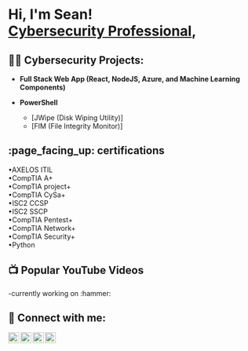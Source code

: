 <h1>Hi, I'm Sean! <br/><a href="https://github.com/seannology"></a> <a href="https://www.linkedin.com/in/sean-bankole/">Cybersecurity Professional</a>, </h1>

<h2>👨‍💻 Cybersecurity Projects:</h2>


- <b>Full Stack Web App (React, NodeJS, Azure, and Machine Learning Components)</b>

- <b>PowerShell</b>
  - [JWipe (Disk Wiping Utility)]
  - [FIM (File Integrity Monitor)]
  
<h2>:page_facing_up: certifications</h2>
 &#x2022;AXELOS ITIL<br>
 &#x2022;CompTIA A+<br>
 &#x2022;CompTIA project+<br>
 &#x2022;CompTIA CySa+<br>
 &#x2022;ISC2 CCSP<br>
 &#x2022;ISC2 SSCP<br>
 &#x2022;CompTIA Pentest+<br>
 &#x2022;CompTIA Network+<br>
 &#x2022;CompTIA Security+<br>
 &#x2022;Python<br>

<h2>📺 Popular YouTube Videos</h2>
-currently working on :hammer:

<h2> 🤳 Connect with me:</h2>

[<img align="left" alt="NAME-SOMETHING | YouTube" width="22px" src="https://cdn.jsdelivr.net/npm/simple-icons@v3/icons/youtube.svg" />][youtube]
[<img align="left" alt="NAME-SOMETHING | Twitter" width="22px" src="https://cdn.jsdelivr.net/npm/simple-icons@v3/icons/twitter.svg" />][twitter]
[<img align="left" alt="NAME-SOMETHING | LinkedIn" width="22px" src="https://cdn.jsdelivr.net/npm/simple-icons@v3/icons/linkedin.svg" />][linkedin]
[<img align="left" alt="NAME-SOMETHING | Instagram" width="22px" src="https://cdn.jsdelivr.net/npm/simple-icons@v3/icons/instagram.svg" />][instagram]

[twitter]: https://twitter.com/afro_irish
[youtube]: https://www.youtube.com/c/(replace)
[instagram]: https://www.instagram.com/(replace)/
[linkedin]: https://linkedin.com/in/SeanBankole

<!--
**joshmadakor1/joshmadakor1** is a ✨ _special_ ✨ repository because its `README.md` (this file) appears on your GitHub profile.

Here are some ideas to get you started:

- 🔭 I’m currently working on ...
- 🌱 I’m currently learning ...
- 👯 I’m looking to collaborate on ...
- 🤔 I’m looking for help with ...
- 💬 Ask me about ...
- 📫 How to reach me: ...
- 😄 Pronouns: ...
- ⚡ Fun fact: ...
-->
